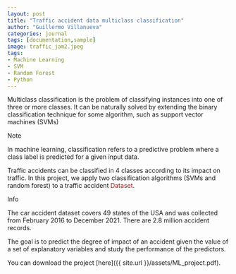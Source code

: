 ```yaml
---
layout: post
title: "Traffic accident data multiclass classification"
author: "Guillermo Villanueva"
categories: journal
tags: [documentation,sample]
image: traffic_jam2.jpeg
tags:
- Machine Learning
- SVM
- Random Forest
- Python
---
```


Multiclass classification is the problem of classifying instances into one of three or more classes. It can be naturally solved by extending the binary classification technique for some algorithm, such as support vector machines (SVMs)


<div class="highlight-note"><i class="fa fa-info-circle" aria-hidden="true"></i><span>Note</span></div>
<div class="highlights-note"> 
<p>In machine learning, classification refers to a predictive problem where a class label is predicted for a given input data.</p>
</div>

Traffic accidents can be classified in 4 classes according to its impact on traffic. In this project, we apply two classification algorithms (SVMs and random forest) to a traffic accident <a href="https://www.kaggle.com/datasets/sobhanmoosavi/us-accidents" style="color: rgb(165, 15, 15);text-decoration:none; :hover { color: black;};">Dataset</a>.

<div class="highlight-add"><i class="fa fa-plus" aria-hidden="true"></i><span>Info</span></div>
<div class="highlights-add"> 
<p>The car accident dataset covers 49 states of the USA and was collected from February 2016 to December 2021. There are 2.8 million accident records.</p>
</div>

The goal is to predict the degree of impact of an accident given the value of a set of explanatory variables and study the performance of the predictors.

You can download the project [here]({{ site.url }}/assets/ML_project.pdf).
